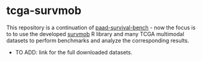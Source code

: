 # tcga-survmob

This repository is a continuation of [paad-survival-bench](https://github.com/bblodfon/paad-survival-bench) - now the focus is to to use the developed [survmob](https://github.com/bblodfon/survmob) R library and many TCGA multimodal datasets to perform benchmarks and analyze the corresponding results.

- TO ADD: link for the full downloaded datasets.

